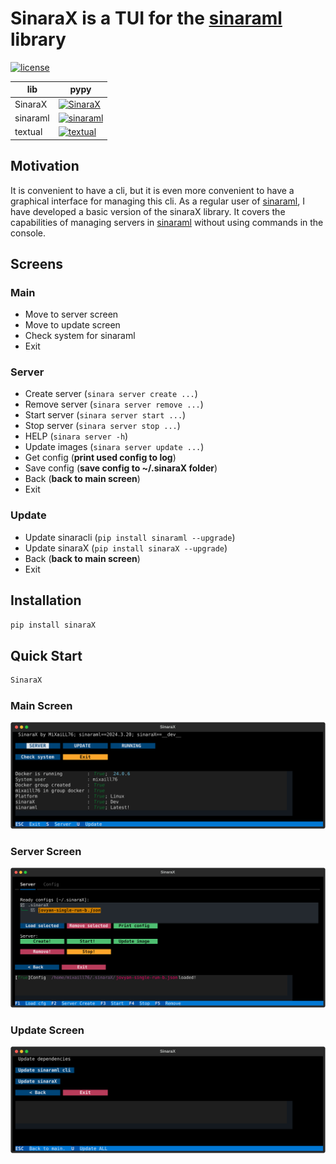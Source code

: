 # SinaraX is a TUI for the [sinaraml](https://github.com/4-DS/sinaraml) library

[![license](https://img.shields.io/github/license/MiXaiLL76/sinaraX.svg)](https://github.com/MiXaiLL76/sinaraX/blob/main/LICENSE)

| lib      | pypy                                                                                     |
| -------- | ---------------------------------------------------------------------------------------- |
| SinaraX  | [![SinaraX](https://img.shields.io/pypi/v/sinarax)](https://pypi.org/project/sinarax)    |
| sinaraml | [![sinaraml](https://img.shields.io/pypi/v/sinaraml)](https://pypi.org/project/sinaraml) |
| textual  | [![textual](https://img.shields.io/pypi/v/textual)](https://pypi.org/project/textual)    |

## Motivation

It is convenient to have a cli, but it is even more convenient to have a graphical interface for managing this cli.
As a regular user of [sinaraml](https://github.com/4-DS), I have developed a basic version of the sinaraX library.
It covers the capabilities of managing servers in [sinaraml](https://github.com/4-DS/sinaraml) without using commands in the console.

## Screens

### Main

- Move to server screen
- Move to update screen
- Check system for sinaraml
- Exit

### Server

- Create server (`sinara server create ...`)
- Remove server (`sinara server remove ...`)
- Start server (`sinara server start ...`)
- Stop server (`sinara server stop ...`)
- HELP (`sinara server -h`)
- Update images (`sinara server update ...`)
- Get config (**print used config to log**)
- Save config (**save config to ~/.sinaraX folder**)
- Back (**back to main screen**)
- Exit

### Update

- Update sinaracli (`pip install sinaraml --upgrade`)
- Update sinaraX (`pip install sinaraX --upgrade`)
- Back (**back to main screen**)
- Exit

## Installation

```bash
pip install sinaraX
```

## Quick Start

```bash
SinaraX
```

### Main Screen

![Main](https://raw.githubusercontent.com/MiXaiLL76/sinaraX/main/images/main.svg)

### Server Screen

![Server](https://raw.githubusercontent.com/MiXaiLL76/sinaraX/main/images/server.svg)

### Update Screen

![Update](https://raw.githubusercontent.com/MiXaiLL76/sinaraX/main/images/update.svg)
